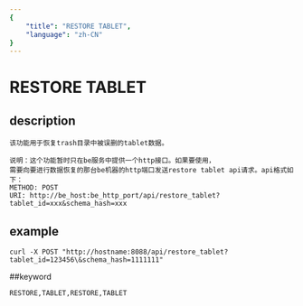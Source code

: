 ```yaml
---
{
    "title": "RESTORE TABLET",
    "language": "zh-CN"
}
---
```


# RESTORE TABLET
## description
   
    该功能用于恢复trash目录中被误删的tablet数据。

    说明：这个功能暂时只在be服务中提供一个http接口。如果要使用，
    需要向要进行数据恢复的那台be机器的http端口发送restore tablet api请求。api格式如下：
    METHOD: POST
    URI: http://be_host:be_http_port/api/restore_tablet?tablet_id=xxx&schema_hash=xxx

## example

    curl -X POST "http://hostname:8088/api/restore_tablet?tablet_id=123456\&schema_hash=1111111"

##keyword

    RESTORE,TABLET,RESTORE,TABLET
